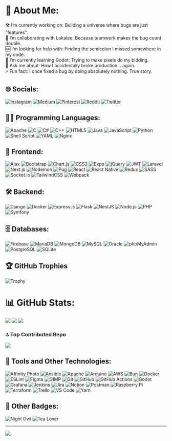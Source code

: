 # 💫 About Me:
🛠️ I’m currently working on: Building a universe where bugs are just "features".<br>🤝 I’m collaborating with Lokalee: Because teamwork makes the bug count double.<br>🆘 I’m looking for help with: Finding the semicolon I missed somewhere in my code.<br>🌱 I’m currently learning Godot: Trying to make pixels do my bidding.<br>💬 Ask me about: How I accidentally broke production… again.<br>⚡ Fun fact: I once fixed a bug by doing absolutely nothing. True story.

## 🌐 Socials:
[![Instagram](https://img.shields.io/badge/Instagram-%23E4405F.svg?logo=Instagram&logoColor=white)](https://instagram.com/kawaiiyukikun) 
[![Medium](https://img.shields.io/badge/Medium-12100E?logo=medium&logoColor=white)](https://medium.com/@kawaiiyukikun) 
[![Pinterest](https://img.shields.io/badge/Pinterest-%23E60023.svg?logo=Pinterest&logoColor=white)](https://www.pinterest.com/kawaiiiyuki/) 
[![Reddit](https://img.shields.io/badge/Reddit-%23FF4500.svg?logo=Reddit&logoColor=white)](https://reddit.com/user/kawaiiyukikun) 
[![Twitter](https://img.shields.io/badge/X-black.svg?logo=X&logoColor=white)](https://x.com/Yuki98495290385) 

## 👨‍💻 Programming Languages:
![Apache](https://img.shields.io/badge/Apache-%23D42029.svg?style=for-the-badge&logo=apache&logoColor=white)
![C](https://img.shields.io/badge/c-%2300599C.svg?style=for-the-badge&logo=c&logoColor=white)
![C#](https://img.shields.io/badge/c%23-%23239120.svg?style=for-the-badge&logo=csharp&logoColor=white)
![C++](https://img.shields.io/badge/c++-%2300599C.svg?style=for-the-badge&logo=c%2B%2B&logoColor=white)
![HTML5](https://img.shields.io/badge/html5-%23E34F26.svg?style=for-the-badge&logo=html5&logoColor=white)
![Java](https://img.shields.io/badge/java-%23ED8B00.svg?style=for-the-badge&logo=openjdk&logoColor=white)
![JavaScript](https://img.shields.io/badge/javascript-%23323330.svg?style=for-the-badge&logo=javascript&logoColor=%23F7DF1E)
![Python](https://img.shields.io/badge/python-3670A0?style=for-the-badge&logo=python&logoColor=ffdd54)
![Shell Script](https://img.shields.io/badge/shell_script-%23121011.svg?style=for-the-badge&logo=gnu-bash&logoColor=white)
![YAML](https://img.shields.io/badge/yaml-%23ffffff.svg?style=for-the-badge&logo=yaml&logoColor=151515)
![Nginx](https://img.shields.io/badge/Nginx-%23009639.svg?style=for-the-badge&logo=nginx&logoColor=white)

## 🎨 Frontend:
![Ajax](https://img.shields.io/badge/Ajax-%2300ADD8.svg?style=for-the-badge&logo=ajax&logoColor=white)
![Bootstrap](https://img.shields.io/badge/Bootstrap-%238511FA.svg?style=for-the-badge&logo=bootstrap&logoColor=white)
![Chart.js](https://img.shields.io/badge/Chart.js-F5788D.svg?style=for-the-badge&logo=chart.js&logoColor=white)
![CSS3](https://img.shields.io/badge/css3-%231572B6.svg?style=for-the-badge&logo=css3&logoColor=white)
![Expo](https://img.shields.io/badge/Expo-1C1E24?style=for-the-badge&logo=expo&logoColor=#D04A37)
![jQuery](https://img.shields.io/badge/jQuery-%230769AD.svg?style=for-the-badge&logo=jquery&logoColor=white)
![JWT](https://img.shields.io/badge/JWT-black?style=for-the-badge&logo=JSON%20web%20tokens)
![Laravel](https://img.shields.io/badge/Laravel-%23FF2D20.svg?style=for-the-badge&logo=laravel&logoColor=white)
![Next.js](https://img.shields.io/badge/Next.js-black?style=for-the-badge&logo=next.js&logoColor=white)
![Nodemon](https://img.shields.io/badge/Nodemon-%23323330.svg?style=for-the-badge&logo=nodemon&logoColor=%BBDEAD)
![Pug](https://img.shields.io/badge/Pug-FFF?style=for-the-badge&logo=pug&logoColor=A86454)
![React](https://img.shields.io/badge/React-%2361DAFB.svg?style=for-the-badge&logo=react&logoColor=black)
![React Native](https://img.shields.io/badge/React%20Native-%2320232a.svg?style=for-the-badge&logo=react&logoColor=%2361DAFB)
![Redux](https://img.shields.io/badge/Redux-%23593d88.svg?style=for-the-badge&logo=redux&logoColor=white)
![SASS](https://img.shields.io/badge/SASS-%23CC6699.svg?style=for-the-badge&logo=sass&logoColor=white)
![Socket.io](https://img.shields.io/badge/Socket.io-black?style=for-the-badge&logo=socket.io&badgeColor=010101)
![TailwindCSS](https://img.shields.io/badge/TailwindCSS-%2338B2AC.svg?style=for-the-badge&logo=tailwind-css&logoColor=white)
![Webpack](https://img.shields.io/badge/Webpack-%238DD6F9.svg?style=for-the-badge&logo=webpack&logoColor=black)

## 🛠️ Backend:
![Django](https://img.shields.io/badge/Django-%23092E20.svg?style=for-the-badge&logo=django&logoColor=white)
![Docker](https://img.shields.io/badge/Docker-%232496ED.svg?style=for-the-badge&logo=docker&logoColor=white)
![Express.js](https://img.shields.io/badge/Express.js-%23404d59.svg?style=for-the-badge&logo=express&logoColor=%2361DAFB)
![Flask](https://img.shields.io/badge/Flask-%23000000.svg?style=for-the-badge&logo=flask&logoColor=white)
![NestJS](https://img.shields.io/badge/NestJS-%23E0234E.svg?style=for-the-badge&logo=nestjs&logoColor=white)
![Node.js](https://img.shields.io/badge/Node.js-%23339933.svg?style=for-the-badge&logo=node.js&logoColor=white)
![PHP](https://img.shields.io/badge/php-%23777BB4.svg?style=for-the-badge&logo=php&logoColor=white)
![Symfony](https://img.shields.io/badge/Symfony-%23000000.svg?style=for-the-badge&logo=symfony&logoColor=white)

## 🗄️ Databases:
![Firebase](https://img.shields.io/badge/Firebase-%23FFCA28.svg?style=for-the-badge&logo=firebase&logoColor=black)
![MariaDB](https://img.shields.io/badge/MariaDB-%23003545.svg?style=for-the-badge&logo=mariadb&logoColor=white)
![MongoDB](https://img.shields.io/badge/MongoDB-%234ea94b.svg?style=for-the-badge&logo=mongodb&logoColor=white)
![MySQL](https://img.shields.io/badge/MySQL-%234479A1.svg?style=for-the-badge&logo=mysql&logoColor=white)
![Oracle](https://img.shields.io/badge/Oracle-%23F80000.svg?style=for-the-badge&logo=oracle&logoColor=white)
![phpMyAdmin](https://img.shields.io/badge/phpMyAdmin-%236B4E3D.svg?style=for-the-badge&logo=phpmyadmin&logoColor=white)
![PostgreSQL](https://img.shields.io/badge/PostgreSQL-%23316192.svg?style=for-the-badge&logo=postgresql&logoColor=white)
![SQLite](https://img.shields.io/badge/SQLite-%2307405e.svg?style=for-the-badge&logo=sqlite&logoColor=white)

## 🏆 GitHub Trophies
![Trophy](https://github-profile-trophy.vercel.app/?username=kawaii-yuki-kun&theme=darkhub)

# 📊 GitHub Stats:
<img src="https://github-readme-streak-stats.herokuapp.com/?user=kawaii-yuki-kun&theme=dark&hide_border=false"/>
<img src="https://github-readme-stats.vercel.app/api?username=kawaii-yuki-kun&theme=dark&hide_border=false&include_all_commits=true&count_private=true"/>
<img src="https://github-readme-stats.vercel.app/api/top-langs/?username=kawaii-yuki-kun&theme=dark&hide_border=false&include_all_commits=true&count_private=true&layout=compact"/>  

### 🔝 Top Contributed Repo
![](https://github-contributor-stats.vercel.app/api?username=kawaii-yuki-kun&limit=5&theme=dark&combine_all_yearly_contributions=true)

## 🧰 Tools and Other Technologies:
![Affinity Photo](https://img.shields.io/badge/Affinity%20Photo-%237E4DD2.svg?style=for-the-badge&logo=affinity-photo&logoColor=white)
![Ansible](https://img.shields.io/badge/Ansible-%231A1918.svg?style=for-the-badge&logo=ansible&logoColor=white)
![Apache](https://img.shields.io/badge/Apache-%23D42029.svg?style=for-the-badge&logo=apache&logoColor=white)
![Arduino](https://img.shields.io/badge/Arduino-%2300979D.svg?style=for-the-badge&logo=arduino&logoColor=white)
![AWS](https://img.shields.io/badge/AWS-%23FF9900.svg?style=for-the-badge&logo=amazon-aws&logoColor=white)
![Bun](https://img.shields.io/badge/Bun-%23000000.svg?style=for-the-badge&logo=bun&logoColor=white)
![Docker](https://img.shields.io/badge/Docker-%232496ED.svg?style=for-the-badge&logo=docker&logoColor=white)
![ESLint](https://img.shields.io/badge/ESLint-4B3263?style=for-the-badge&logo=eslint&logoColor=white)
![Figma](https://img.shields.io/badge/Figma-%23F24E1E.svg?style=for-the-badge&logo=figma&logoColor=white)
![GIMP](https://img.shields.io/badge/GIMP-657D8B?style=for-the-badge&logo=gimp&logoColor=FFFFFF)
![Git](https://img.shields.io/badge/Git-%23F05033.svg?style=for-the-badge&logo=git&logoColor=white)
![GitHub](https://img.shields.io/badge/GitHub-%23121011.svg?style=for-the-badge&logo=github&logoColor=white)
![GitHub Actions](https://img.shields.io/badge/GitHub%20Actions-%232671E5.svg?style=for-the-badge&logo=githubactions&logoColor=white)
![Godot](https://img.shields.io/badge/Godot-%23478CBF.svg?style=for-the-badge&logo=godot-engine&logoColor=white)
![Grafana](https://img.shields.io/badge/Grafana-%23F46800.svg?style=for-the-badge&logo=grafana&logoColor=white)
![Jenkins](https://img.shields.io/badge/Jenkins-%232C5263.svg?style=for-the-badge&logo=jenkins&logoColor=white)
![Jira](https://img.shields.io/badge/Jira-%230A0FFF.svg?style=for-the-badge&logo=jira&logoColor=white)
![Notion](https://img.shields.io/badge/Notion-%23000000.svg?style=for-the-badge&logo=notion&logoColor=white)
![Postman](https://img.shields.io/badge/Postman-FF6C37?style=for-the-badge&logo=postman&logoColor=white)
![Raspberry Pi](https://img.shields.io/badge/Raspberry%20Pi-C51A4A?style=for-the-badge&logo=raspberry-pi)
![Terraform](https://img.shields.io/badge/Terraform-%235835CC.svg?style=for-the-badge&logo=terraform&logoColor=white)
![Trello](https://img.shields.io/badge/Trello-%23026AA7.svg?style=for-the-badge&logo=Trello&logoColor=white)
![VS Code](https://img.shields.io/badge/VS%20Code-blue?style=for-the-badge&logo=visual-studio-code&logoColor=white)
![Yarn](https://img.shields.io/badge/Yarn-%232C8EBB.svg?style=for-the-badge&logo=yarn&logoColor=white)

## 🌙 Other Badges:
![Night Owl](https://img.shields.io/badge/Night%20Owl-%23000000.svg?style=flat&logo=owl&logoColor=white)
![Tea Lover](https://img.shields.io/badge/Tea%20Lover-%23007396.svg?style=flat&logo=leaf&logoColor=white)

---
[![](https://visitcount.itsvg.in/api?id=kawaii-yuki-kun&icon=0&color=0)](https://visitcount.itsvg.in)

